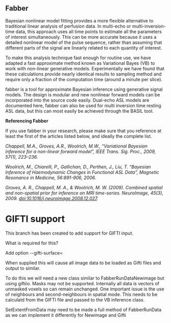 Fabber
------

Bayesian nonlinear model fitting provides a more flexible alternative to traditional linear analysis of perfusion data. In multi-echo or multi-inversion-time data, this approach uses all time points to estimate all the parameters of interest simultaneously. This can be more accurate because it uses a detailed nonlinear model of the pulse sequence, rather than assuming that different parts of the signal are linearly related to each quantity of interest.

To make this analysis technique fast enough for routine use, we have adapted a fast approximate method known as Variational Bayes (VB) to work with non-linear generative models. Experimentally we have found that these calculations provide nearly identical results to sampling method and require only a fraction of the computation time (around a minute per slice).

fabber is a tool for approximate Bayesian inference using generative signal models. The design is modular and new nonlinear forward models can be incorporated into the source code easily. Dual-echo ASL models are documented here, fabber can also be used for multi inversion time resting ASL data, but this can most easily be achieved through the BASIL tool.

**Referencing Fabber**

If you use fabber in your research, please make sure that you reference at least the first of the articles listed below, and ideally the complete list.

*Chappell, M.A., Groves, A.R., Woolrich, M.W., “Variational Bayesian inference for a non-linear forward model”, IEEE Trans. Sig. Proc., 2009, 57(1), 223–236.*

*Woolrich, M., Chiarelli, P., Gallichan, D., Perthen, J., Liu, T. “Bayesian Inference of Haemodynamic Changes in Functional ASL Data”, Magnetic Resonance in Medicine, 56:891-906, 2006.*

*Groves, A. R., Chappell, M. A., & Woolrich, M. W. (2009). Combined spatial and non-spatial prior for inference on MRI time-series. NeuroImage, 45(3), 2009. <doi:10.1016/j.neuroimage.2008.12.027>.*

GIFTI support
=============

This branch has been created to add support for GIFTI input.

What is required for this?

Add option --gifti-surface=<gii surface file>

When supplied this will cause all image data to be loaded as Gifti files and output to similar.

To do this we will need a new class similar to FabberRunDataNewimage but using giftiio. 
Masks may not be supported. Internally all data is vectors of unmasked voxels so 
can remain unchanged. One important issue is the use of neighbours and second-neighbours
in spatial mode. This needs to be calculatd from the GIFTI file and passed to the VB 
inference class.

SetExtentFromData may need to be made a full method of FabberRunData as we can implement it 
differently for Newimage and Gifti
